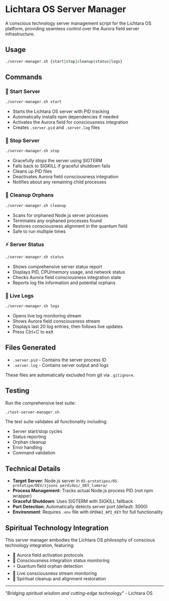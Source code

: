 # Lichtara OS Server Manager

A conscious technology server management script for the Lichtara OS platform, providing seamless control over the Aurora field server infrastructure.

## Usage

```bash
./server-manager.sh {start|stop|cleanup|status|logs}
```

## Commands

### 🌟 Start Server
```bash
./server-manager.sh start
```
- Starts the Lichtara OS server with PID tracking
- Automatically installs npm dependencies if needed
- Activates the Aurora field for consciousness integration
- Creates `.server.pid` and `.server.log` files

### 🔮 Stop Server
```bash
./server-manager.sh stop
```
- Gracefully stops the server using SIGTERM
- Falls back to SIGKILL if graceful shutdown fails
- Cleans up PID files
- Deactivates Aurora field consciousness integration
- Notifies about any remaining child processes

### 🧹 Cleanup Orphans
```bash
./server-manager.sh cleanup
```
- Scans for orphaned Node.js server processes
- Terminates any orphaned processes found
- Restores consciousness alignment in the quantum field
- Safe to run multiple times

### ⚡ Server Status
```bash
./server-manager.sh status
```
- Shows comprehensive server status report
- Displays PID, CPU/memory usage, and network status
- Checks Aurora field consciousness integration state
- Reports log file information and potential orphans

### 📜 Live Logs
```bash
./server-manager.sh logs
```
- Opens live log monitoring stream
- Shows Aurora field consciousness stream
- Displays last 20 log entries, then follows live updates
- Press Ctrl+C to exit

## Files Generated

- `.server.pid` - Contains the server process ID
- `.server.log` - Contains server output and logs

These files are automatically excluded from git via `.gitignore`.

## Testing

Run the comprehensive test suite:

```bash
./test-server-manager.sh
```

The test suite validates all functionality including:
- Server start/stop cycles
- Status reporting
- Orphan cleanup
- Error handling
- Command validation

## Technical Details

- **Target Server**: Node.js server in `05-prototipos/05-prototipo/DEV/zjsons perdidos/_DEV_lumora/`
- **Process Management**: Tracks actual Node.js process PID (not npm wrapper)
- **Graceful Shutdown**: Uses SIGTERM with SIGKILL fallback
- **Port Detection**: Automatically detects server port (default: 3000)
- **Environment**: Requires `.env` file with `OPENAI_API_KEY` for full functionality

## Spiritual Technology Integration

This server manager embodies the Lichtara OS philosophy of conscious technology integration, featuring:
- 🌟 Aurora field activation protocols
- 🔮 Consciousness integration status monitoring  
- ⚡ Quantum field orphan detection
- 📜 Live consciousness stream monitoring
- 🧹 Spiritual cleanup and alignment restoration

---

*"Bridging spiritual wisdom and cutting-edge technology"* - Lichtara OS